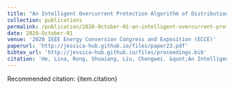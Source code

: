 ```yaml
---
title: "An Intelligent Overcurrent Protection Algorithm of Distribution Systems with Inverter based Distributed Energy Resources"
collection: publications
permalink: /publication/2020-October-01-an-intelligent-overcurrent-protection-algorithm-of-distribution-systems-with-inverter-based-distributed-energy-resources
date: 2020-October-01
venue: '2020 IEEE Energy Conversion Congress and Exposition (ECCE)'
paperurl: 'http://jessica-hub.github.io/files/paper23.pdf'
bibtex_url: 'http://jessica-hub.github.io/files/proceedings.bib'
citation: 'He, Lina, Rong, Shuaiang, Liu, Chengwei. &quot;An Intelligent Overcurrent Protection Algorithm of Distribution Systems with Inverter based Distributed Energy Resources.&quot; <i>2020 IEEE Energy Conversion Congress and Exposition (ECCE)</i>, pp. 2746–2751, 2020.'
---
```


Recommended citation: {item.citation}
